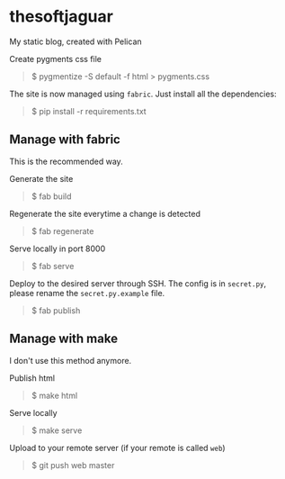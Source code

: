 thesoftjaguar
=============

My static blog, created with Pelican

Create pygments css file
> $ pygmentize -S default -f html > pygments.css

The site is now managed using `fabric`. Just install all the dependencies:
> $ pip install -r requirements.txt


## Manage with fabric

This is the recommended way.

Generate the site
> $ fab build

Regenerate the site everytime a change is detected
> $ fab regenerate

Serve locally in port 8000
> $ fab serve

Deploy to the desired server through SSH. The config is in `secret.py`, please rename the `secret.py.example` file.
> $ fab publish


## Manage with make

I don't use this method anymore.

Publish html
> $ make html

Serve locally
> $ make serve

Upload to your remote server (if your remote is called `web`)
> $ git push web master
